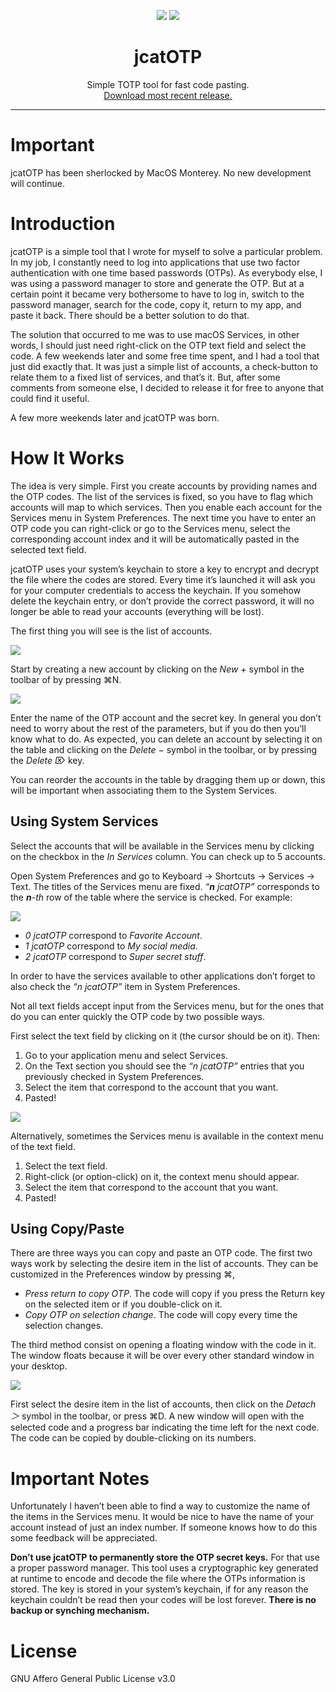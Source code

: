 <p align="center">
<img src="https://github.com/Jdgmx/jcatOTP/raw/master/assets/salchicha_256.png?raw=true" />
<img src="https://github.com/Jdgmx/jcatOTP/raw/master/assets/kiris_256.png?raw=true" />
</p>

<h1 align="center">jcatOTP</h1>
<p align="center">Simple TOTP tool for fast code pasting.<br>
<a href="https://github.com/Jdgmx/jcatOTP/releases/latest">Download most recent release.</a></p>

---

# Important

jcatOTP has been sherlocked by MacOS Monterey. No new development will continue.

# Introduction

jcatOTP is a simple tool that I wrote for myself to solve a particular problem.
In my job, I constantly need to log into applications that use two factor authentication with one time based passwords (OTPs). As everybody else, I was using a password manager to store and generate the OTP. But at a certain point it became very bothersome to have to log in, switch to the password manager, search for the code, copy it, return to my app, and paste it back.
There should be a better solution to do that.

The solution that occurred to me was to use macOS Services, in other words, I should just need right-click on the OTP text field and select the code.
A few weekends later and some free time spent, and I had a tool that just did exactly that. It was just a simple list of accounts, a check-button to relate them to a fixed list of services, and that’s it.
But, after some comments from someone else, I decided to release it for free to anyone that could find it useful.

A few more weekends later and jcatOTP was born.

# How It Works

The idea is very simple. First you create accounts by providing names and the OTP codes. The list of the services is fixed, so you have to flag which accounts will map to which services. Then you enable each account for the Services menu in System Preferences.
The next time you have to enter an OTP code you can right-click or go to the Services menu, select the corresponding account index and it will be automatically pasted in the selected text field.

jcatOTP uses your system’s keychain to store a key to encrypt and decrypt the file where the codes are stored. Every time it’s launched it will ask you for your computer credentials to access the keychain. If you somehow delete the keychain entry, or don’t provide the correct password, it will no longer be able to read your accounts (everything will be lost).

The first thing you will see is the list of accounts.

![](/assets/image_1.png?raw=true)

Start by creating a new account by clicking on the *New +* symbol in the toolbar of by pressing ⌘N.

![](/assets/image_2.png?raw=true)

Enter the name of the OTP account and the secret key. In general you don’t need to worry about the rest of the parameters, but if you do then you’ll know what to do.
As expected, you can delete an account by selecting it on the table and clicking on the *Delete −* symbol in the toolbar, or by pressing the *Delete ⌦* key.

You can reorder the accounts in the table by dragging them up or down, this will be important when associating them to the System Services.

## Using System Services

Select the accounts that will be available in the Services menu by clicking on the checkbox in the *In Services* column. You can check up to 5 accounts.

Open System Preferences and go to Keyboard → Shortcuts → Services → Text.
The titles of the Services menu are fixed. *“__n__ jcatOTP”* corresponds to the *__n__-th* row of the table where the service is checked. For example:

![](/assets/image_3.png?raw=true)

* *0 jcatOTP* correspond to *Favorite Account*.
* *1 jcatOTP* correspond to *My social media*.
* *2 jcatOTP* correspond to *Super secret stuff*.

In order to have the services available to other applications don’t forget to also check the *“n jcatOTP”* item in System Preferences.

Not all text fields accept input from the Services menu, but for the ones that do you can enter quickly the OTP code by two possible ways.

First select the text field by clicking on it (the cursor should be on it). Then:

1. Go to your application menu and select Services.
1. On the Text section you should see the *“n jcatOTP”* entries that you previously checked in System Preferences.
1. Select the item that correspond to the account that you want.
1. Pasted!

![](/assets/image_4.png?raw=true)

Alternatively, sometimes the Services menu is available in the context menu of the text field.

1. Select the text field.
1. Right-click (or option-click) on it, the context menu should appear.
1. Select the item that correspond to the account that you want.
1. Pasted!

## Using Copy/Paste

There are three ways you can copy and paste an OTP code.
The first two ways work by selecting the desire item in the list of accounts. They can be customized in the Preferences window by pressing ⌘,

* *Press return to copy OTP*. The code will copy if you press the Return key on the selected item or if you double-click on it.
* *Copy OTP on selection change*. The code will copy every time the selection changes.

The third method consist on opening a floating window with the code in it. The window floats because it will be over every other standard window in your desktop.

![](/assets/image_5.png?raw=true)

First select the desire item in the list of accounts, then click on the *Detach ＞* symbol in the toolbar, or press  ⌘D. A new window will open with the selected code and a progress bar indicating the time left for the next code. The code can be copied by double-clicking on its numbers.

# Important Notes

Unfortunately I haven’t been able to find a way to customize the name of the items in the Services menu. It would be nice to have the name of your account instead of just an index number. If someone knows how to do this some feedback will be appreciated.

**Don’t use jcatOTP to permanently store the OTP secret keys.** For that use a proper password manager.
This tool uses a cryptographic key generated at runtime to encode and decode the file where the OTPs information is stored. The key is stored in your system’s keychain, if for any reason the keychain couldn’t be read then your codes will be lost forever. **There is no backup or synching mechanism.**

# License

GNU Affero General Public License v3.0
